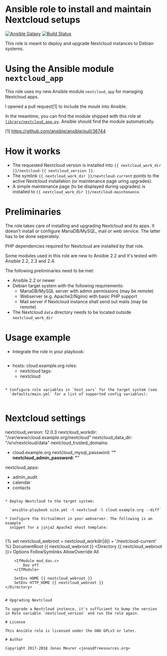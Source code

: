 # Ansible role to install and maintain Nextcloud setups

[![Ansible Galaxy](http://img.shields.io/badge/ansible--galaxy-nextcloud-blue.svg)](https://galaxy.ansible.com/mejo-/nextcloud/) [![Build Status](https://travis-ci.org/rlsit/mejo-ansible-role-nextcloud.svg?branch=master)](https://travis-ci.org/rlsit/mejo-ansible-role-nextcloud)

This role is meant to deploy and upgrade Nextcloud instances to Debian
systems.

# Using the Ansible module `nextcloud_app`

This role uses my new Ansible module `nextcloud_app` for managing
Nextcloud apps.

I opened a pull request[1] to include the moule into Ansible.

In the meantime, you can find the module shipped with this role at
[`library/nextcloud_app.py`](https://gitlab.com/mejo-/ansible-role-nextcloud/blob/master/library/nextcloud_app.py).
Ansible should find the module automatically.

[1] https://github.com/ansible/ansible/pull/36744

# How it works

* The requested Nextcloud version is installed into
  `{{ nextcloud_work_dir }}/nextcloud-{{ nextcloud_version }}`.
* The symlink `{{ nextcloud_work_dir }}/nextcloud-current` points to the
  active Nextcloud installation (or maintenance page uring upgrades).
* A simple maintenance page (to be displayed during upgrades) is installed
  to `{{ nextcloud_work_dir }}/nextcloud-maintenance`.

# Preliminaries

The role takes care of installing and upgrading Nextcloud and its apps. It
doesn't install or configure MariaDB/MySQL, mail or web service. The latter
has to be done seperately.

PHP dependencies required for Nextcloud are installed by that role.

Some modules used in this role are new to Ansible 2.2 and it's tested with
Ansible 2.2, 2.3 and 2.4.

The following preliminaries need to be met:

* Ansible 2.2 or newer
* Debian target system with the following requirements:
  * MariaDB/MySQL server with admin permissions (may be remote)
  * Webserver (e.g. Apache2/Nginx) with basic PHP support
  * Mail server if Nextcloud instance shall send out mails (may be
    remote)
* The Nextcloud `data` directory needs to be located outside
  `nextcloud_work_dir`

# Usage example

* Integrate the role in your playbook: 
    
  ```
- hosts: cloud.example.org
  roles:
    - nextcloud
  tags:
    - nextcloud
```

* Configure role variables in `host_vars` for the target system (see
  `defaults/main.yml` for a list of supported config variables):  
    
  ```
# Nextcloud settings

nextcloud_version: 12.0.3
nextcloud_workdir: "/var/www/cloud.example.org/nextcloud"
nextcloud_data_dir: "/srv/nextcloud/data"
nextcloud_trusted_domains:
  - cloud.example.org
nextcloud_mysql_password: "******"
nextcloud_admin_password: "******"

nextcloud_apps:
  - admin_audit
  - calendar
  - contacts
```

* Deploy Nextcloud to the target system:  
    
  `ansible-playbook site.yml -t nextcloud -l cloud.example.org --diff`

* Configure the VirtualHost in your webserver. The following is an example
  snippet for a jinja2 Apache2 vhost template:  
    
  ```
{% set nextcloud_webroot = nextcloud_workdir|d() + '/nextcloud-current' %}
	DocumentRoot {{ nextcloud_webroot }}
	<Directory {{ nextcloud_webroot }}>
		Options FollowSymlinks
		AllowOverride All

		<IfModule mod_dav.c>
			Dav off
		</IfModule>

		SetEnv HOME {{ nextcloud_webroot }}
		SetEnv HTTP_HOME {{ nextcloud_webroot }}
	</Directory>
```

# Upgrading Nextcloud

To upgrade a Nextcloud instance, it's sufficient to bump the version
in Role variable `nextcloud_version` and run the role again.

# License

This Ansible role is licensed under the GNU GPLv3 or later.

# Author

Copyright 2017-2018 Jonas Meurer <jonas@freesources.org>
